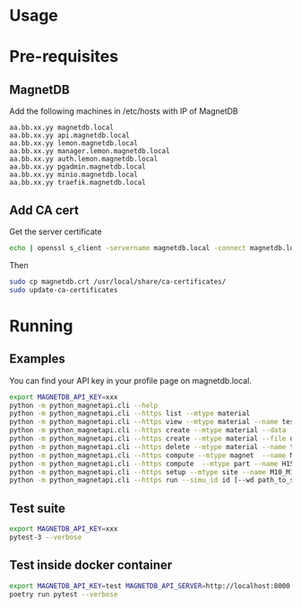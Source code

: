 # Usage

# Pre-requisites

## MagnetDB

Add the following machines in /etc/hosts with IP of MagnetDB

```
aa.bb.xx.yy magnetdb.local
aa.bb.xx.yy api.magnetdb.local
aa.bb.xx.yy lemon.magnetdb.local
aa.bb.xx.yy manager.lemon.magnetdb.local 
aa.bb.xx.yy auth.lemon.magnetdb.local
aa.bb.xx.yy pgadmin.magnetdb.local
aa.bb.xx.yy minio.magnetdb.local
aa.bb.xx.yy traefik.magnetdb.local
```

## Add CA cert

Get the server certificate

```bash
echo | openssl s_client -servername magnetdb.local -connect magnetdb.local:443 | cat > magnetdb.crt
```

Then

```bash
sudo cp magnetdb.crt /usr/local/share/ca-certificates/
sudo update-ca-certificates
```
   
# Running

## Examples

You can find your API key in your profile page on magnetdb.local.

```bash
export MAGNETDB_API_KEY=xxx
python -m python_magnetapi.cli --help
python -m python_magnetapi.cli --https list --mtype material
python -m python_magnetapi.cli --https view --mtype material --name testmat2
python -m python_magnetapi.cli --https create --mtype material --data '{"name": "tutu"}'
python -m python_magnetapi.cli --https create --mtype material --file data.json
python -m python_magnetapi.cli --https delete --mtype material --name testmat2
python -m python_magnetapi.cli --https compute --mtype magnet  --name M19061901 --flow_params
python -m python_magnetapi.cli --https compute  --mtype part --name H15101601--hoop_stress
python -m python_magnetapi.cli --https setup --mtype site --name M10_M19020601 --method cfpdes --static --geometry Axi --model thelec --cooling mean --current 31000 12000 100 [--wd path_to_store_setup]
python -m python_magnetapi.cli --https run --simu_id id [--wd path_to_store_results]
```

## Test suite

```bash
export MAGNETDB_API_KEY=xxx
pytest-3 --verbose
```

## Test inside docker container

```bash
export MAGNETDB_API_KEY=test MAGNETDB_API_SERVER=http://localhost:8000
poetry run pytest --verbose
```
